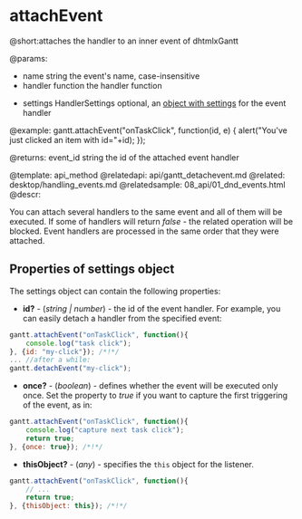 attachEvent
=============
@short:attaches the handler to an inner event of dhtmlxGantt
	

@params: 
- name		string		the event's name, case-insensitive
- handler	function	the handler function
* settings 	HandlerSettings		optional, an <a href="#propertiesofsettingsobject">object with settings</a> for the event handler

@example: 
gantt.attachEvent("onTaskClick", function(id, e) {
	alert("You've just clicked an item with id="+id);
});

@returns:
event_id	string	the id of the attached event handler



@template:	api_method
@relatedapi:
	api/gantt_detachevent.md
@related:
	desktop/handling_events.md
@relatedsample:
	08_api/01_dnd_events.html
@descr:

You can attach several handlers to the same event and all of them will be executed.
If some of handlers will return *false* - the related operation will be blocked.
Event handlers are processed in the same order that they were attached.


Properties of settings object 
-----------------------
The settings object can contain the following properties:

- <span class=subproperty>**id?**</span> - (*string | number*) - the id of the event handler.
For example, you can easily detach a handler from the specified event:

~~~js
gantt.attachEvent("onTaskClick", function(){
	console.log("task click");
}, {id: "my-click"}); /*!*/
... //after a while:
gantt.detachEvent("my-click");
~~~

- <span class=subproperty>**once?**</span> - (*boolean*) - defines whether the event will be executed only once.
Set the property to *true* if you want to capture the first triggering of the event, as in:

~~~js
gantt.attachEvent("onTaskClick", function(){
	console.log("capture next task click");
	return true;
}, {once: true}); /*!*/
~~~

- <span class=subproperty>**thisObject?**</span> - (*any*) - specifies the `this` object for the listener.

~~~js
gantt.attachEvent("onTaskClick", function(){
    // ...
	return true;
}, {thisObject: this}); /*!*/
~~~

